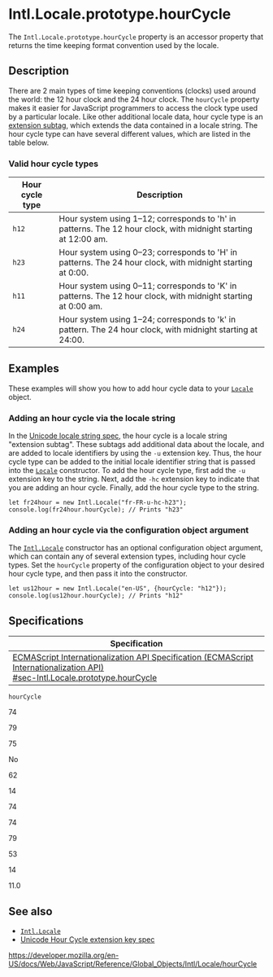 Intl.Locale.prototype.hourCycle
===============================

The `Intl.Locale.prototype.hourCycle` property is an accessor property that returns the time keeping format convention used by the locale.

Description
-----------

There are 2 main types of time keeping conventions (clocks) used around the world: the 12 hour clock and the 24 hour clock. The `hourCycle` property makes it easier for JavaScript programmers to access the clock type used by a particular locale. Like other additional locale data, hour cycle type is an [extension subtag](https://www.unicode.org/reports/tr35/#u_Extension), which extends the data contained in a locale string. The hour cycle type can have several different values, which are listed in the table below.

### Valid hour cycle types

<table><thead><tr class="header"><th>Hour cycle type</th><th>Description</th></tr></thead><tbody><tr class="odd"><td><code>h12</code></td><td>Hour system using 1–12; corresponds to 'h' in patterns. The 12 hour clock, with midnight starting at 12:00 am.</td></tr><tr class="even"><td><code>h23</code></td><td>Hour system using 0–23; corresponds to 'H' in patterns. The 24 hour clock, with midnight starting at 0:00.</td></tr><tr class="odd"><td><code>h11</code></td><td>Hour system using 0–11; corresponds to 'K' in patterns. The 12 hour clock, with midnight starting at 0:00 am.</td></tr><tr class="even"><td><code>h24</code></td><td>Hour system using 1–24; corresponds to 'k' in pattern. The 24 hour clock, with midnight starting at 24:00.</td></tr></tbody></table>

Examples
--------

These examples will show you how to add hour cycle data to your [`Locale`](../locale) object.

### Adding an hour cycle via the locale string

In the [Unicode locale string spec](https://www.unicode.org/reports/tr35/), the hour cycle is a locale string "extension subtag". These subtags add additional data about the locale, and are added to locale identifiers by using the `-u` extension key. Thus, the hour cycle type can be added to the initial locale identifier string that is passed into the [`Locale`](locale) constructor. To add the hour cycle type, first add the `-u` extension key to the string. Next, add the `-hc` extension key to indicate that you are adding an hour cycle. Finally, add the hour cycle type to the string.

    let fr24hour = new Intl.Locale("fr-FR-u-hc-h23");
    console.log(fr24hour.hourCycle); // Prints "h23"

### Adding an hour cycle via the configuration object argument

The [`Intl.Locale`](locale) constructor has an optional configuration object argument, which can contain any of several extension types, including hour cycle types. Set the `hourCycle` property of the configuration object to your desired hour cycle type, and then pass it into the constructor.

    let us12hour = new Intl.Locale("en-US", {hourCycle: "h12"});
    console.log(us12hour.hourCycle); // Prints "h12"

Specifications
--------------

<table><thead><tr class="header"><th>Specification</th></tr></thead><tbody><tr class="odd"><td><a href="https://tc39.es/ecma402/#sec-Intl.Locale.prototype.hourCycle">ECMAScript Internationalization API Specification (ECMAScript Internationalization API)<br />
<span class="small">#sec-Intl.Locale.prototype.hourCycle</span></a></td></tr></tbody></table>

`hourCycle`

74

79

75

No

62

14

74

74

79

53

14

11.0

See also
--------

-   [`Intl.Locale`](../locale)
-   [Unicode Hour Cycle extension key spec](https://www.unicode.org/reports/tr35/#UnicodeHourCycleIdentifier)

<a href="https://developer.mozilla.org/en-US/docs/Web/JavaScript/Reference/Global_Objects/Intl/Locale/hourCycle" class="_attribution-link">https://developer.mozilla.org/en-US/docs/Web/JavaScript/Reference/Global_Objects/Intl/Locale/hourCycle</a>
